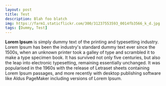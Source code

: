 ```yaml
---
layout: post
title: Test
description: Blah foo blatch
img: https://farm1.staticflickr.com/300/31237553593_0014fb3566_k_d.jpg
tags: [Dummy, Test]
---
```

**Lorem Ipsum** is simply dummy text of the printing and typesetting
industry. Lorem Ipsum has been the industry's standard dummy text ever
since the 1500s, when an unknown printer took a galley of type and
scrambled it to make a type specimen book. It has survived not only
five centuries, but also the leap into electronic typesetting,
remaining essentially unchanged. It was popularised in the 1960s with
the release of Letraset sheets containing Lorem Ipsum passages, and
more recently with desktop publishing software like Aldus PageMaker
including versions of Lorem Ipsum.

